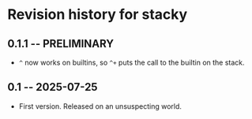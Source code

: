 # Revision history for stacky

## 0.1.1 -- PRELIMINARY

* `^` now works on builtins, so `^+` puts the call to the builtin on the stack.

## 0.1 -- 2025-07-25

* First version. Released on an unsuspecting world.
